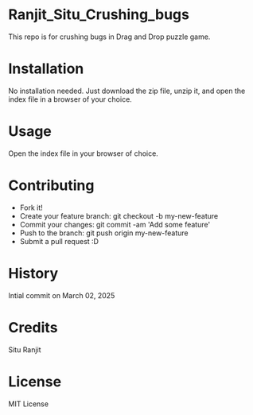 # Ranjit_Situ_Crushing_bugs
This repo is for crushing bugs in Drag and Drop puzzle game.

# Installation
No installation needed. Just download the zip file, unzip it, and open the index file in a browser of your choice.

# Usage
Open the index file in your browser of choice.

# Contributing
- Fork it!
- Create your feature branch: git checkout -b my-new-feature
- Commit your changes: git commit -am 'Add some feature'
- Push to the branch: git push origin my-new-feature
- Submit a pull request :D

# History
Intial commit on March 02, 2025

# Credits
Situ Ranjit 

# License
MIT License 